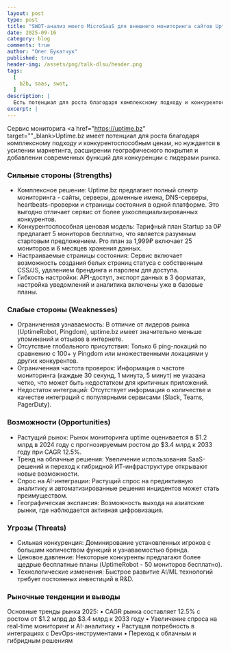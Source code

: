 ```yaml
---
layout: post
type: post
title: "SWOT-анализ моего MicroSaaS для внешнего мониторинга сайтов Uptime.bz"
date: 2025-09-16
category: blog
comments: true
author: "Олег Букатчук"
published: true
header-img: /assets/png/talk-dlsu/header.png
tags:
  [
    b2b, saas, swot,
  ]
description: |
  Есть потенциал для роста благодаря комплексному подходу и конкурентоспособным ценам...
excerpt: |
---
```


<span class="firstcharacter">С</span>ервис мониторига <a href="https://uptime.bz" target=""_blank>Uptime.bz</a> имеет потенциал для роста благодаря комплексному подходу и конкурентоспособным ценам, но нуждается в усилении маркетинга, расширении географического покрытия и добавлении современных функций для конкуренции с лидерами рынка.
<br/>

### Сильные стороны (Strengths)

* Комплексное решение: Uptime.bz предлагает полный спектр мониторинга - сайты, серверы, доменные имена, DNS-серверы, heartbeats-проверки и страницы состояния в одной платформе. Это выгодно отличает сервис от более узкоспециализированных конкурентов.
* Конкурентоспособная ценовая модель: Тарифный план Startup за 0₽ предлагает 5 мониторов бесплатно, что является разумным стартовым предложением. Pro план за 1,999₽ включает 25 мониторов и 6 месяцев хранения данных.
* Настраиваемые страницы состояния: Сервис включает возможность создания белых страниц статуса с собственным CSS/JS, удалением брендинга и паролем для доступа.
* Гибкость настройки: API-доступ, экспорт данных в 3 форматах, настройка уведомлений и аналитика включены уже в базовые планы.

### Слабые стороны (Weaknesses)

* Ограниченная узнаваемость: В отличие от лидеров рынка (UptimeRobot, Pingdom), uptime.bz имеет значительно меньше упоминаний и отзывов в интернете.
* Отсутствие глобального присутствия: Только 6 ping-локаций по сравнению с 100+ у Pingdom или множественными локациями у других конкурентов.
* Ограниченная частота проверок: Информация о частоте мониторинга (каждые 30 секунд, 1 минута, 5 минут) не указана четко, что может быть недостатком для критичных приложений.
* Недостаток интеграций: Отсутствует информация о количестве и качестве интеграций с популярными сервисами (Slack, Teams, PagerDuty).

### Возможности (Opportunities)

* Растущий рынок: Рынок мониторинга uptime оценивается в $1.2 млрд в 2024 году с прогнозируемым ростом до $3.4 млрд к 2033 году при CAGR 12.5%.
* Тренд на облачные решения: Увеличение использования SaaS-решений и переход к гибридной ИТ-инфраструктуре открывают новые возможности.
* Спрос на AI-интеграции: Растущий спрос на предиктивную аналитику и автоматизированные решения инцидентов может стать преимуществом.
* Географическая экспансия: Возможность выхода на азиатские рынки, где наблюдается активная цифровизация.

### Угрозы (Threats)

* Сильная конкуренция: Доминирование установленных игроков с большим количеством функций и узнаваемостью бренда.
* Ценовое давление: Некоторые конкуренты предлагают более щедрые бесплатные планы (UptimeRobot - 50 мониторов бесплатно).
* Технологические изменения: Быстрое развитие AI/ML технологий требует постоянных инвестиций в R&D.

### Рыночные тенденции и выводы

Основные тренды рынка 2025:
	•	CAGR рынка составляет 12.5% с ростом от $1.2 млрд до $3.4 млрд к 2033 году
	•	Увеличение спроса на real-time мониторинг и AI-аналитику
	•	Растущая потребность в интеграциях с DevOps-инструментами
	•	Переход к облачным и гибридным решениям





